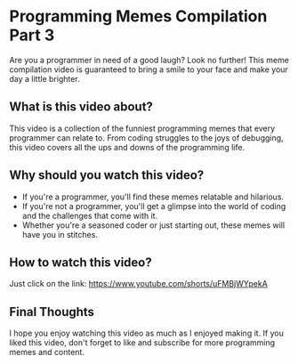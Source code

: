 # Programming Memes Compilation Part 3

Are you a programmer in need of a good laugh? Look no further! This meme compilation video is guaranteed to bring a smile to your face and make your day a little brighter.

## What is this video about?

This video is a collection of the funniest programming memes that every programmer can relate to. From coding struggles to the joys of debugging, this video covers all the ups and downs of the programming life.

## Why should you watch this video?

- If you're a programmer, you'll find these memes relatable and hilarious.
- If you're not a programmer, you'll get a glimpse into the world of coding and the challenges that come with it.
- Whether you're a seasoned coder or just starting out, these memes will have you in stitches.

## How to watch this video?

Just click on the link: https://www.youtube.com/shorts/uFMBjWYpekA

## Final Thoughts

I hope you enjoy watching this video as much as I enjoyed making it. If you liked this video, don't forget to like and subscribe for more programming memes and content.

